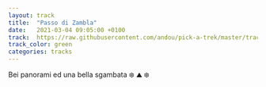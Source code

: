 ```yaml
---
layout: track
title:  "Passo di Zambla"
date:   2021-03-04 09:05:00 +0100
track:  https://raw.githubusercontent.com/andou/pick-a-trek/master/tracks/20210227_passo_zambla.gpx
track_color: green
categories: tracks
---
```


Bei panorami ed una bella sgambata :snowflake: :mountain: :snowflake: